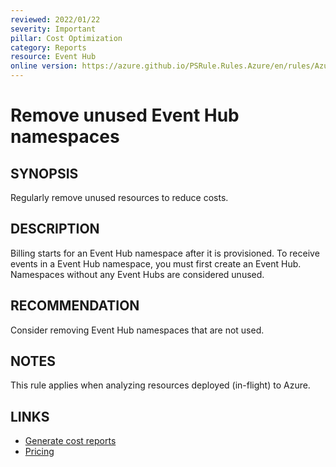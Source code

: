 ```yaml
---
reviewed: 2022/01/22
severity: Important
pillar: Cost Optimization
category: Reports
resource: Event Hub
online version: https://azure.github.io/PSRule.Rules.Azure/en/rules/Azure.EventHub.Usage/
---
```


# Remove unused Event Hub namespaces

## SYNOPSIS

Regularly remove unused resources to reduce costs.

## DESCRIPTION

Billing starts for an Event Hub namespace after it is provisioned.
To receive events in a Event Hub namespace, you must first create an Event Hub.
Namespaces without any Event Hubs are considered unused.

## RECOMMENDATION

Consider removing Event Hub namespaces that are not used.

## NOTES

This rule applies when analyzing resources deployed (in-flight) to Azure.

## LINKS

- [Generate cost reports](https://learn.microsoft.com/azure/architecture/framework/cost/monitor-reports)
- [Pricing](https://azure.microsoft.com/pricing/details/event-hubs/)

